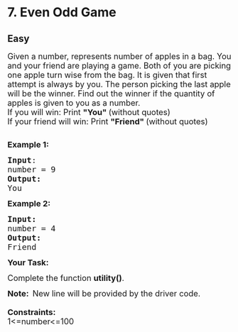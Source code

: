 # 7. Even Odd Game
## Easy 
<div class="problem-statement">
                <p></p><p><span style="font-size:18px">Given a number, represents number of apples in a bag. You and your friend are playing a game. Both of you are picking one apple turn wise from the bag. It is given&nbsp;that&nbsp;first attempt is always by you. The person picking the last apple will be the winner. Find out the winner if the quantity&nbsp;of apples is given to you&nbsp;as a number.<br>
If you will win: Print <strong>"You" </strong>(without quotes)<br>
If your friend will win: Print <strong>"Friend" </strong>(without quotes)</span></p>

<p><br>
<span style="font-size:18px"><strong>Example 1:</strong></span></p>

<pre><span style="font-size:18px"><strong>Input</strong>:
number = 9
<strong>Output:</strong> 
You
</span></pre>

<p><span style="font-size:18px"><strong>Example 2:</strong></span></p>

<pre><span style="font-size:18px"><strong>Input:</strong>
number = 4
<strong>Output:
</strong>Friend</span>
</pre>

<p><span style="font-size:18px"><strong>Your Task:&nbsp;</strong></span></p>

<p><span style="font-size:18px">Complete the function <strong>utility()</strong>.</span></p>

<p><span style="font-size:18px"><strong>Note:&nbsp; </strong>New line will be provided by the driver code.<br>
<br>
<strong>Constraints:</strong><br>
1&lt;=number&lt;=100</span></p>
 <p></p>
            </div>
